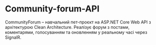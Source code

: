 # Community-forum-API
CommunityForum – навчальний пет-проєкт на ASP.NET Core Web API з архітектурою Clean Architecture. Реалізує форум з постами, коментарями, голосуванням та оновленням у реальному часі через SignalR.
